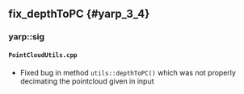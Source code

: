 fix_depthToPC {#yarp_3_4}
--------------------------

### yarp::sig

#### `PointCloudUtils.cpp`

* Fixed bug in method `utils::depthToPC()` which was not properly decimating the pointcloud given in input
